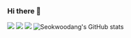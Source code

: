 ### Hi there 👋
<img src="https://img.shields.io/badge/JavaScript-F7DF1E?style=flat-square&logo=JavaScript&logoColor=black"/> <img src="https://img.shields.io/badge/HTML5-E34F26?style=flat-square&logo=HTML5&logoColor=white"/> <img src="https://img.shields.io/badge/React-61DAFB?style=flat-square&logo=React&logoColor=black"/>
![Seokwoodang's GitHub stats](https://github-readme-stats.vercel.app/api?username=Seokwoodang&show_icons=true&theme=dark)
